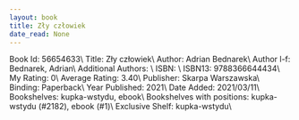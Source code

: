 ```yaml
---
layout: book
title: Zły człowiek
date_read: None
---
```


Book Id: 56654633\ 
Title: Zły człowiek\ 
Author: Adrian Bednarek\ 
Author l-f: Bednarek, Adrian\ 
Additional Authors: \ 
ISBN: \ 
ISBN13: 9788366644434\ 
My Rating: 0\ 
Average Rating: 3.40\ 
Publisher: Skarpa Warszawska\ 
Binding: Paperback\ 
Year Published: 2021\ 
Date Added: 2021/03/11\ 
Bookshelves: kupka-wstydu, ebook\ 
Bookshelves with positions: kupka-wstydu (#2182), ebook (#1)\ 
Exclusive Shelf: kupka-wstydu\ 

